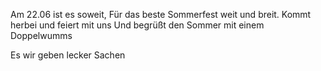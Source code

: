 Am 22.06 ist es soweit,
Für das beste Sommerfest weit und breit.
Kommt herbei und feiert mit uns
Und begrüßt den Sommer mit einem Doppelwumms

Es wir geben lecker Sachen